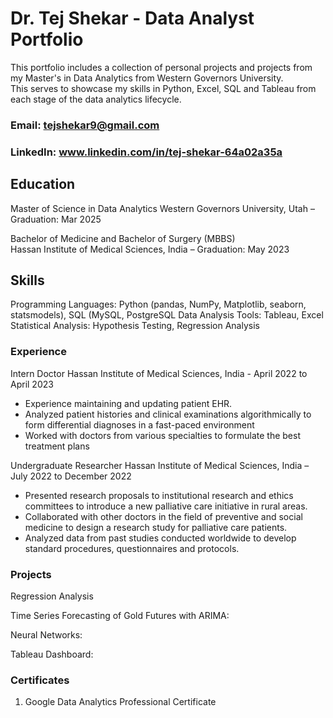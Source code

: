 # Dr. Tej Shekar - Data Analyst Portfolio
This portfolio includes a collection of personal projects and projects from my Master's in Data Analytics from Western Governors University.  
This serves to showcase my skills in Python, Excel, SQL and Tableau from each stage of the data analytics lifecycle. 

### Email: tejshekar9@gmail.com

### LinkedIn: www.linkedin.com/in/tej-shekar-64a02a35a 

## Education

Master of Science in Data Analytics 
Western Governors University, Utah – Graduation: Mar 2025

Bachelor of Medicine and Bachelor of Surgery (MBBS) 	
Hassan Institute of Medical Sciences, India – Graduation: May 2023

## Skills

Programming Languages: Python (pandas, NumPy, Matplotlib, seaborn, statsmodels), SQL (MySQL, PostgreSQL
Data Analysis Tools: Tableau, Excel
Statistical Analysis: Hypothesis Testing, Regression Analysis


### Experience

Intern Doctor 
Hassan Institute of Medical Sciences, India - April 2022 to April 2023
-	Experience maintaining and updating patient EHR. 
-	Analyzed patient histories and clinical examinations algorithmically to form differential diagnoses in a fast-paced environment 
-	Worked with doctors from various specialties to formulate the best treatment plans 

Undergraduate Researcher 
Hassan Institute of Medical Sciences, India – July 2022 to December 2022
-	Presented research proposals to institutional research and ethics committees to introduce a new palliative care initiative in rural areas. 
-	Collaborated with other doctors in the field of preventive and social medicine to design a research study for palliative care patients. 
-	Analyzed data from past studies conducted worldwide to develop standard procedures, questionnaires and protocols.

### Projects

Regression Analysis

Time Series Forecasting of Gold Futures with ARIMA: 

Neural Networks:

Tableau Dashboard: 

### Certificates

1.	Google Data Analytics Professional Certificate



